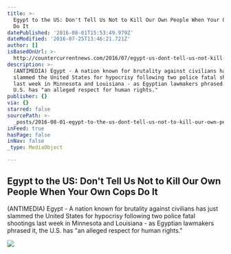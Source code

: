 ```yaml
---
title: >-
  Egypt to the US: Don't Tell Us Not to Kill Our Own People When Your Own Cops
  Do It
datePublished: '2016-08-01T15:53:49.979Z'
dateModified: '2016-07-25T13:46:21.721Z'
author: []
isBasedOnUrl: >-
  http://countercurrentnews.com/2016/07/egypt-us-dont-tell-us-not-kill-people-cops/
description: >-
  (ANTIMEDIA) Egypt - A nation known for brutality against civilians has just
  slammed the United States for hypocrisy following two police fatal shootings
  last week in Minnesota and Louisiana - as Egyptian lawmakers phrased it, the
  U.S. has "an alleged respect for human rights."
publisher: {}
via: {}
starred: false
sourcePath: >-
  _posts/2016-08-01-egypt-to-the-us-dont-tell-us-not-to-kill-our-own-people-wh.md
inFeed: true
hasPage: false
inNav: false
_type: MediaObject

---
```

<article style=""><h1>Egypt to the US: Don't Tell Us Not to Kill Our Own People When Your Own Cops Do It</h1><p>(ANTIMEDIA) Egypt - A nation known for brutality against civilians has just slammed the United States for hypocrisy following two police fatal shootings last week in Minnesota and Louisiana - as Egyptian lawmakers phrased it, the U.S. has "an alleged respect for human rights."</p><img src="http://countercurrentnews.com/wp-content/uploads/2016/07/egypt-US-e1468393541580.jpg" /></article>